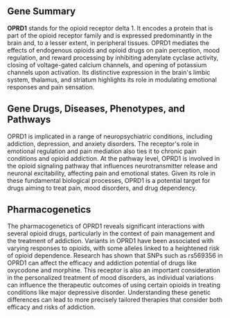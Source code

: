## Gene Summary
**OPRD1** stands for the opioid receptor delta 1. It encodes a protein that is part of the opioid receptor family and is expressed predominantly in the brain and, to a lesser extent, in peripheral tissues. OPRD1 mediates the effects of endogenous opioids and opioid drugs on pain perception, mood regulation, and reward processing by inhibiting adenylate cyclase activity, closing of voltage-gated calcium channels, and opening of potassium channels upon activation. Its distinctive expression in the brain's limbic system, thalamus, and striatum highlights its role in modulating emotional responses and pain sensation.

## Gene Drugs, Diseases, Phenotypes, and Pathways
OPRD1 is implicated in a range of neuropsychiatric conditions, including addiction, depression, and anxiety disorders. The receptor's role in emotional regulation and pain mediation also ties it to chronic pain conditions and opioid addiction. At the pathway level, OPRD1 is involved in the opioid signaling pathway that influences neurotransmitter release and neuronal excitability, affecting pain and emotional states. Given its role in these fundamental biological processes, OPRD1 is a potential target for drugs aiming to treat pain, mood disorders, and drug dependency.

## Pharmacogenetics
The pharmacogenetics of OPRD1 reveals significant interactions with several opioid drugs, particularly in the context of pain management and the treatment of addiction. Variants in OPRD1 have been associated with varying responses to opioids, with some alleles linked to a heightened risk of opioid dependence. Research has shown that SNPs such as rs569356 in OPRD1 can affect the efficacy and addiction potential of drugs like oxycodone and morphine. This receptor is also an important consideration in the personalized treatment of mood disorders, as individual variations can influence the therapeutic outcomes of using certain opioids in treating conditions like major depressive disorder. Understanding these genetic differences can lead to more precisely tailored therapies that consider both efficacy and risks of addiction.